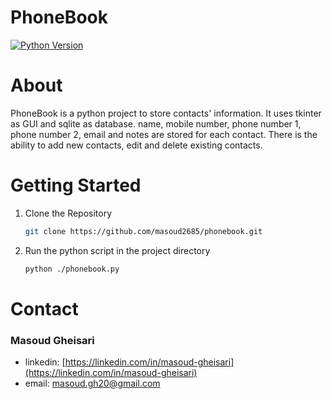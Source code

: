 # PhoneBook

[![Python Version](https://img.shields.io/badge/python-3.9-brightblue.svg)](https://python.org)

# About

PhoneBook is a python project to store contacts' information. It uses tkinter as GUI and sqlite as database. name, mobile number, phone number 1, phone number 2, email and notes are stored for each contact. There is the ability to add new contacts, edit and delete existing contacts.

# Getting Started

1. Clone the Repository

   ```bash
   git clone https://github.com/masoud2685/phonebook.git
   ```

2. Run the python script in the project directory

   ```bash
   python ./phonebook.py
   ```

# Contact

### Masoud Gheisari

- linkedin: [https://linkedin.com/in/masoud-gheisari](https://linkedin.com/in/masoud-gheisari)
- email: masoud.gh20@gmail.com
